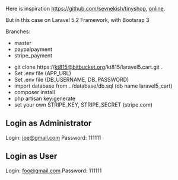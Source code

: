 Here is inspiration https://github.com/sevnekish/tinyshop, [online](http://tinyshop.byethost17.com/). 

But in this case on Laravel 5.2 Framework, with Bootsrap 3

Branches:

* master
* paypalpayment
* stripe_payment

- git clone https://kt815@bitbucket.org/kt815/laravel5.cart.git .
- Set .env file (APP_URL)
- Set .env file (DB_USERNAME, DB_PASSWORD)
- import database from ../database/db.sql (db name laravel5_cart)
- composer install
- php artisan key:generate
- set your own STRIPE_KEY, STRIPE_SECRET (stripe.com)

Login as Administrator
------------------------
Login: joe@gmail.com
Password: 111111

Login as User
------------------------
Login: foo@gmail.com
Password: 111111